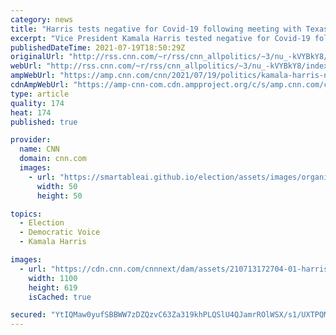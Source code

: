```yaml
---
category: news
title: "Harris tests negative for Covid-19 following meeting with Texas Democrats who tested positive"
excerpt: "Vice President Kamala Harris tested negative for Covid-19 following a meeting with Texas state House Democrats, several of whom later tested positive, White House press secretary Jen Psaki said Monday.\n    \n"
publishedDateTime: 2021-07-19T18:50:29Z
originalUrl: "http://rss.cnn.com/~r/rss/cnn_allpolitics/~3/nu_-kVYBkY8/index.html"
webUrl: "http://rss.cnn.com/~r/rss/cnn_allpolitics/~3/nu_-kVYBkY8/index.html"
ampWebUrl: "https://amp.cnn.com/cnn/2021/07/19/politics/kamala-harris-negative-texas-democrats/index.html"
cdnAmpWebUrl: "https://amp-cnn-com.cdn.ampproject.org/c/s/amp.cnn.com/cnn/2021/07/19/politics/kamala-harris-negative-texas-democrats/index.html"
type: article
quality: 174
heat: 174
published: true

provider:
  name: CNN
  domain: cnn.com
  images:
    - url: "https://smartableai.github.io/election/assets/images/organizations/cnn.com-50x50.jpg"
      width: 50
      height: 50

topics:
  - Election
  - Democratic Voice
  - Kamala Harris

images:
  - url: "https://cdn.cnn.com/cnnnext/dam/assets/210713172704-01-harris-texas-democrats-0713-super-tease.jpg"
    width: 1100
    height: 619
    isCached: true

secured: "YtIQMaw0yufSBBWW7zDZQzvC63Za319khPLQSlU4QJamrROlWSX/s1/UXTPQMDNg5AZyaXnMGWFH8fF4Q1DORWeRPthbPDDH8RNoNymRtp5FO/aKuj4A73WP3D0FK92swsXpJrcvqlUsQRP1kGOkWiNr3V/17Q+6ctxib1A64947kpJsHICt2ZPpf/0MimzvEC4Qvbs1Q6J9hhzaITFcuAKkkZiyi+9ww0/uMbqXNudKeXL2SqP4LNIFnoLjCbaGiqiQ6UdlgXWXXOr43XnZ8AffPf4pmFokHWuKxaNHAQYsDeJPNkb8LHWD6YoCv1AJmEHrlWG2esvo6WwKYGbF4HWpIfh1K5odQgkdtxwqiOs=;Eu78LWaHIb3wFhL67YbPMw=="
---
```


